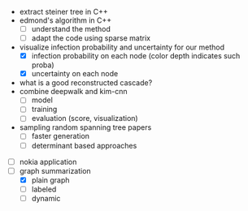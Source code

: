 - extract steiner tree in C++
- edmond's algorithm in C++
  - [ ] understand the method
  - [ ] adapt the code using sparse matrix
- visualize infection probability and uncertainty for our method
  - [X] infection probability on each node (color depth indicates such proba)
  - [X] uncertainty on each node
- what is a good reconstructed cascade?
- combine deepwalk and kim-cnn	  
  - [ ] model
  - [ ] training
  - [ ] evaluation (score, visualization)
- sampling random spanning tree papers
  - [ ] faster generation
  - [ ] determinant based approaches
- [ ] nokia application
- [ ] graph summarization
  - [X] plain graph
  - [ ] labeled
  - [ ] dynamic
